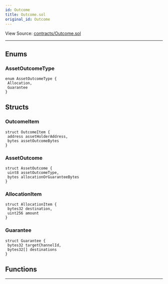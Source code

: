 ```yaml
---
id: Outcome
title: Outcome.sol
original_id: Outcome
---
```


View Source: [contracts/Outcome.sol](https://github.com/statechannels/monorepo/tree/master/packages/nitro-protocol/contracts/Outcome.sol)

---

## **Enums**
### AssetOutcomeType

```solidity
enum AssetOutcomeType {
 Allocation,
 Guarantee
}
```

## Structs
### OutcomeItem

```solidity
struct OutcomeItem {
 address assetHolderAddress,
 bytes assetOutcomeBytes
}
```

### AssetOutcome

```solidity
struct AssetOutcome {
 uint8 assetOutcomeType,
 bytes allocationOrGuaranteeBytes
}
```

### AllocationItem

```solidity
struct AllocationItem {
 bytes32 destination,
 uint256 amount
}
```

### Guarantee

```solidity
struct Guarantee {
 bytes32 targetChannelId,
 bytes32[] destinations
}
```

## Functions

---

